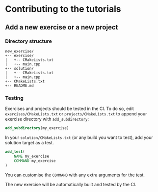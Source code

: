 # Contributing to the tutorials

## Add a new exercise or a new project

### Directory structure

```
new_exercise/
+-- exercise/
|   +-- CMakeLists.txt
|   +-- main.cpp
+-- solution/
|   +-- CMakeLists.txt
|   +-- main.cpp
+-- CMakeLists.txt
+-- README.md
```

### Testing

Exercises and projects should be tested in the CI.
To do so, edit `exercises/CMakeLists.txt` or `projects/CMakeLists.txt` to append your exercise directory with `add_subdirectory`:

```cmake
add_subdirectory(my_exercise)
```

In your `solution/CMakeLists.txt` (or any build you want to test), add your solution target as a test.

```cmake
add_test(
    NAME my_exercise
    COMMAND my_exercise
)
```

You can customise the `COMMAND` with any extra arguments for the test.

The new exercise will be automatically built and tested by the CI.
